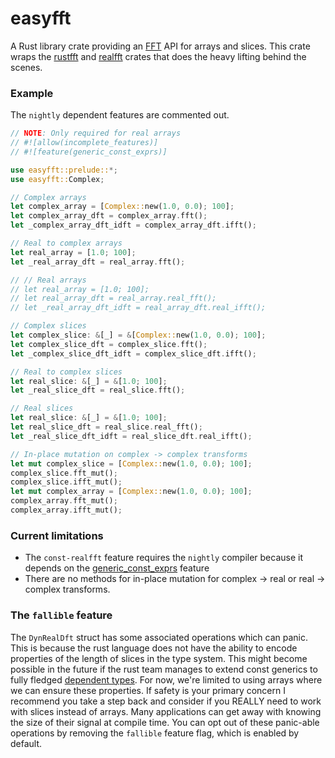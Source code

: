 # easyfft
A Rust library crate providing an [FFT] API for arrays and slices. This crate wraps the
[rustfft] and [realfft] crates that does the heavy lifting behind the scenes.

### Example
The `nightly` dependent features are commented out.
```rust
// NOTE: Only required for real arrays
// #![allow(incomplete_features)]
// #![feature(generic_const_exprs)]

use easyfft::prelude::*;
use easyfft::Complex;

// Complex arrays
let complex_array = [Complex::new(1.0, 0.0); 100];
let complex_array_dft = complex_array.fft();
let _complex_array_dft_idft = complex_array_dft.ifft();

// Real to complex arrays
let real_array = [1.0; 100];
let _real_array_dft = real_array.fft();

// // Real arrays
// let real_array = [1.0; 100];
// let real_array_dft = real_array.real_fft();
// let _real_array_dft_idft = real_array_dft.real_ifft();

// Complex slices
let complex_slice: &[_] = &[Complex::new(1.0, 0.0); 100];
let complex_slice_dft = complex_slice.fft();
let _complex_slice_dft_idft = complex_slice_dft.ifft();

// Real to complex slices
let real_slice: &[_] = &[1.0; 100];
let _real_slice_dft = real_slice.fft();

// Real slices
let real_slice: &[_] = &[1.0; 100];
let real_slice_dft = real_slice.real_fft();
let _real_slice_dft_idft = real_slice_dft.real_ifft();

// In-place mutation on complex -> complex transforms
let mut complex_slice = [Complex::new(1.0, 0.0); 100];
complex_slice.fft_mut();
complex_slice.ifft_mut();
let mut complex_array = [Complex::new(1.0, 0.0); 100];
complex_array.fft_mut();
complex_array.ifft_mut();
```

### Current limitations
* The `const-realfft` feature requires the `nightly` compiler because it depends on
  the [generic_const_exprs] feature
* There are no methods for in-place mutation for complex -> real or real ->
  complex transforms.

### The `fallible` feature
The `DynRealDft` struct has some associated operations which can panic. This is
because the rust language does not have the ability to encode properties of the
length of slices in the type system. This might become possible in the future
if the rust team manages to extend const generics to fully fledged
[dependent types]. For now, we're limited to using arrays where we can ensure
these properties. If safety is your primary concern I recommend you take a step
back and consider if you REALLY need to work with slices instead of arrays.
Many applications can get away with knowing the size of their signal at compile
time. You can opt out of these panic-able operations by removing the `fallible`
feature flag, which is enabled by default.

[FFT]: https://en.wikipedia.org/wiki/Fast_Fourier_transform
[rustfft]: https://docs.rs/rustfft/latest/rustfft/
[realfft]: https://docs.rs/realfft/latest/realfft/
[arrays]: https://doc.rust-lang.org/std/primitive.array.html
[generic_const_exprs]: https://github.com/rust-lang/rust/issues/76560
[Result]: https://doc.rust-lang.org/std/result/enum.Result.html
[Error]: https://doc.rust-lang.org/std/result/enum.Result.html#variant.Err
[realfft module]: https://docs.rs/easyfft/latest/easyfft/realfft/index.html
[dependent types]: https://en.wikipedia.org/wiki/Dependent_type
